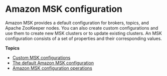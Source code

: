 # Amazon MSK configuration<a name="msk-configuration"></a>

Amazon MSK provides a default configuration for brokers, topics, and Apache ZooKeeper nodes\. You can also create custom configurations and use them to create new MSK clusters or to update existing clusters\. An MSK configuration consists of a set of properties and their corresponding values\.

**Topics**
+ [Custom MSK configurations](msk-configuration-properties.md)
+ [The default Amazon MSK configuration](msk-default-configuration.md)
+ [Amazon MSK configuration operations](msk-configuration-operations.md)